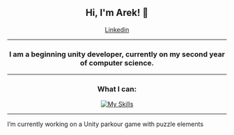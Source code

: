 <div align="center">
  
## Hi, I'm Arek! 👋
[Linkedin](https://www.twojastrona.com)
</div>

---
<div align="center">

### I am a beginning unity developer, currently on my second year of computer science.

</div>

---
<div align="center">
  
### What I can:
[![My Skills](https://skillicons.dev/icons?i=cs,rider,unity,java,idea,blender,ps)](https://skillicons.dev)

</div>

---
I’m currently working on a Unity parkour game with puzzle elements
